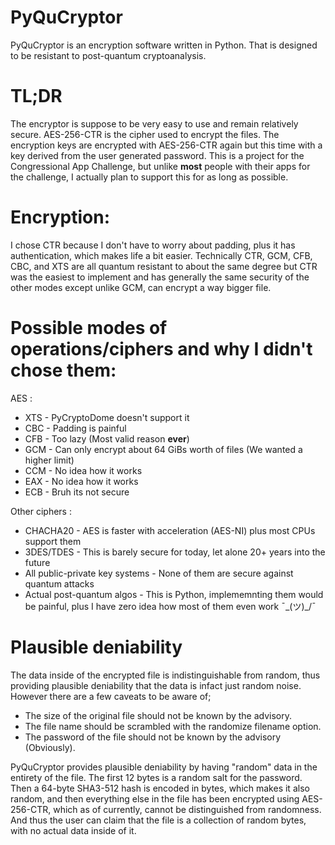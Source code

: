 # PyQuCryptor
PyQuCryptor is an encryption software written in Python. That is designed to be resistant to post-quantum cryptoanalysis.

# TL;DR
The encryptor is suppose to be very easy to use and remain relatively secure. AES-256-CTR is the cipher used to encrypt the files. The encryption keys are encrypted with AES-256-CTR again but this time with a key derived from the user generated password. This is a project for the Congressional App Challenge, but unlike **most** people with their apps for the challenge, I actually plan to support this for as long as possible.

# Encryption:
I chose CTR because I don't have to worry about padding, plus it has authentication, which makes life a bit easier. Technically CTR, GCM, CFB, CBC, and XTS are all quantum resistant to about the same degree but CTR was the easiest to implement and has generally the same security of the other modes except unlike GCM, can encrypt a way bigger file. 

# Possible modes of operations/ciphers and why I didn't chose them:

  AES :
  
  - XTS - PyCryptoDome doesn't support it
  - CBC - Padding is painful
  - CFB - Too lazy (Most valid reason **ever**)
  - GCM - Can only encrypt about 64 GiBs worth of files (We wanted a higher limit)
  - CCM - No idea how it works
  - EAX - No idea how it works
  - ECB - Bruh its not secure
    
  Other ciphers :
  
  - CHACHA20 - AES is faster with acceleration (AES-NI) plus most CPUs support them
  - 3DES/TDES - This is barely secure for today, let alone 20+ years into the future
  - All public-private key systems - None of them are secure against quantum attacks
  - Actual post-quantum algos - This is Python, implememnting them would be painful, plus I have zero idea how most of them even work ¯\_(ツ)_/¯
    
# Plausible deniability
The data inside of the encrypted file is indistinguishable from random, thus providing plausible deniability that the data is infact just random noise. However there are a few caveats to be aware of; 

  - The size of the original file should not be known by the advisory.
  - The file name should be scrambled with the randomize filename option.
  - The password of the file should not be known by the advisory (Obviously).

PyQuCryptor provides plausible deniability by having "random" data in the entirety of the file. The first 12 bytes is a random salt for the password. Then a 64-byte SHA3-512 hash is encoded in bytes, which makes it also random, and then everything else in the file has been encrypted using AES-256-CTR, which as of currently, cannot be distinguished from randomness. And thus the user can claim that the file is a collection of random bytes, with no actual data inside of it. 

